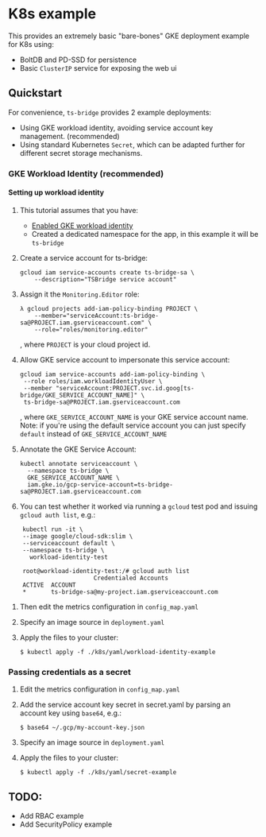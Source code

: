 # K8s example

This provides an extremely basic "bare-bones" GKE deployment example for K8s using:
 - BoltDB and PD-SSD for persistence
 - Basic `ClusterIP` service for exposing the web ui

## Quickstart

For convenience, `ts-bridge` provides 2 example deployments:

- Using GKE workload identity, avoiding service account key management. (recommended)
- Using standard Kubernetes `Secret`, which can be adapted further for different secret storage mechanisms.

### GKE Workload Identity (recommended)

#### Setting up workload identity

1) This tutorial assumes that you have:

   - [Enabled GKE workload identity](https://cloud.google.com/kubernetes-engine/docs/how-to/workload-identity#enable_on_cluster)
   - Created a dedicated namespace for the app, in this example it will be `ts-bridge`

1) Create a service account for ts-bridge:

    ```
    gcloud iam service-accounts create ts-bridge-sa \
        --description="TSBridge service account"
    
    ```

1) Assign it the `Monitoring.Editor` role:

    ```
    λ gcloud projects add-iam-policy-binding PROJECT \
        --member="serviceAccount:ts-bridge-sa@PROJECT.iam.gserviceaccount.com" \
        --role="roles/monitoring.editor"
    ```
    , where `PROJECT` is your cloud project id.

1)  Allow GKE service account to impersonate this service account:

    ```
    gcloud iam service-accounts add-iam-policy-binding \
     --role roles/iam.workloadIdentityUser \
     --member "serviceAccount:PROJECT.svc.id.goog[ts-bridge/GKE_SERVICE_ACCOUNT_NAME]" \
     ts-bridge-sa@PROJECT.iam.gserviceaccount.com
    ```
    , where `GKE_SERVICE_ACCOUNT_NAME` is your GKE service account name.
    Note: if you're using the default service account you can just specify `default` instead of `GKE_SERVICE_ACCOUNT_NAME`

1) Annotate the GKE Service Account:

    ```
    kubectl annotate serviceaccount \
      --namespace ts-bridge \
      GKE_SERVICE_ACCOUNT_NAME \
      iam.gke.io/gcp-service-account=ts-bridge-sa@PROJECT.iam.gserviceaccount.com
    ```

1) You can test whether it worked via running a `gcloud` test pod and issuing `gcloud auth list`, e.g.:

```
    kubectl run -it \
    --image google/cloud-sdk:slim \
    --serviceaccount default \
    --namespace ts-bridge \
      workload-identity-test

    root@workload-identity-test:/# gcloud auth list
                        Credentialed Accounts
    ACTIVE  ACCOUNT
    *       ts-bridge-sa@my-project.iam.gserviceaccount.com
```

1) Then edit the metrics configuration in `config_map.yaml`

1) Specify an image source in `deployment.yaml`

1) Apply the files to your cluster:

    ```
    $ kubectl apply -f ./k8s/yaml/workload-identity-example
    ```


### Passing credentials as a secret

1) Edit the metrics configuration in `config_map.yaml`

2) Add the service account key secret in secret.yaml by parsing an account key using `base64`, e.g.:

    ```
    $ base64 ~/.gcp/my-account-key.json
    ```
     
3) Specify an image source in `deployment.yaml`

4) Apply the files to your cluster:

    ```
    $ kubectl apply -f ./k8s/yaml/secret-example
    ```

## TODO:

- Add RBAC example
- Add SecurityPolicy example
